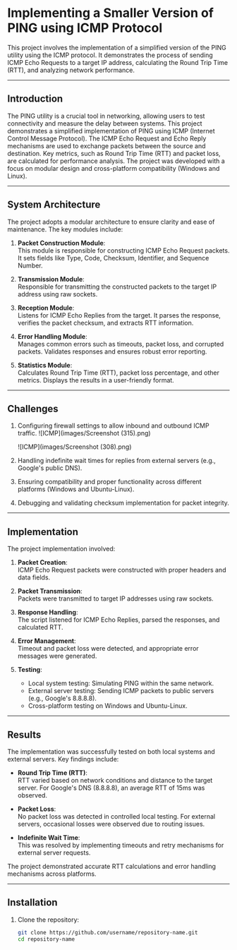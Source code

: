# **Implementing a Smaller Version of PING using ICMP Protocol**

This project involves the implementation of a simplified version of the PING utility using the ICMP protocol. It demonstrates the process of sending ICMP Echo Requests to a target IP address, calculating the Round Trip Time (RTT), and analyzing network performance.

---

## **Introduction**

The PING utility is a crucial tool in networking, allowing users to test connectivity and measure the delay between systems. This project demonstrates a simplified implementation of PING using ICMP (Internet Control Message Protocol). The ICMP Echo Request and Echo Reply mechanisms are used to exchange packets between the source and destination. Key metrics, such as Round Trip Time (RTT) and packet loss, are calculated for performance analysis. The project was developed with a focus on modular design and cross-platform compatibility (Windows and Linux).

---

## **System Architecture**

The project adopts a modular architecture to ensure clarity and ease of maintenance. The key modules include:

1. **Packet Construction Module**:  
   This module is responsible for constructing ICMP Echo Request packets. It sets fields like Type, Code, Checksum, Identifier, and Sequence Number.  

2. **Transmission Module**:  
   Responsible for transmitting the constructed packets to the target IP address using raw sockets.  

3. **Reception Module**:  
   Listens for ICMP Echo Replies from the target. It parses the response, verifies the packet checksum, and extracts RTT information.  

4. **Error Handling Module**:  
   Manages common errors such as timeouts, packet loss, and corrupted packets. Validates responses and ensures robust error reporting.  

5. **Statistics Module**:  
   Calculates Round Trip Time (RTT), packet loss percentage, and other metrics. Displays the results in a user-friendly format.

---

## **Challenges**

1. Configuring firewall settings to allow inbound and outbound ICMP traffic.
    ![ICMP](images/Screenshot (315).png)

    ![ICMP](images/Screenshot (308).png)
3. Handling indefinite wait times for replies from external servers (e.g., Google's public DNS).  
4. Ensuring compatibility and proper functionality across different platforms (Windows and Ubuntu-Linux).  
5. Debugging and validating checksum implementation for packet integrity.

---

## **Implementation**

The project implementation involved:  

1. **Packet Creation**:  
   ICMP Echo Request packets were constructed with proper headers and data fields.  

2. **Packet Transmission**:  
   Packets were transmitted to target IP addresses using raw sockets.  

3. **Response Handling**:  
   The script listened for ICMP Echo Replies, parsed the responses, and calculated RTT.  

4. **Error Management**:  
   Timeout and packet loss were detected, and appropriate error messages were generated.  

5. **Testing**:  
   - Local system testing: Simulating PING within the same network.  
   - External server testing: Sending ICMP packets to public servers (e.g., Google's 8.8.8.8).  
   - Cross-platform testing on Windows and Ubuntu-Linux.  

---

## **Results**

The implementation was successfully tested on both local systems and external servers. Key findings include:

- **Round Trip Time (RTT)**:  
  RTT varied based on network conditions and distance to the target server. For Google's DNS (8.8.8.8), an average RTT of 15ms was observed.  

- **Packet Loss**:  
  No packet loss was detected in controlled local testing. For external servers, occasional losses were observed due to routing issues.  

- **Indefinite Wait Time**:  
  This was resolved by implementing timeouts and retry mechanisms for external server requests.  

The project demonstrated accurate RTT calculations and error handling mechanisms across platforms.  

---

## **Installation**

1. Clone the repository:  
   ```bash
   git clone https://github.com/username/repository-name.git
   cd repository-name

